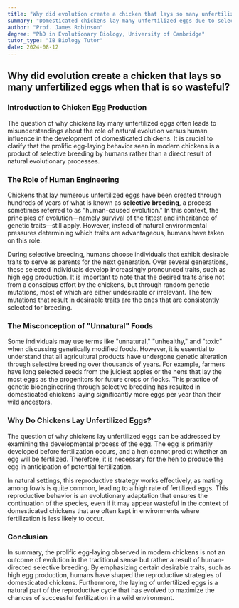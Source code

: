 ```yaml
---
title: "Why did evolution create a chicken that lays so many unfertilized eggs when that is so wasteful?"
summary: "Domesticated chickens lay many unfertilized eggs due to selective breeding by humans, not natural evolution. Humans choose chickens that lay more eggs, leading to increased egg production over generations. While unfertilized eggs are wasteful, this system worked well in the wild, where mating was common."
author: "Prof. James Robinson"
degree: "PhD in Evolutionary Biology, University of Cambridge"
tutor_type: "IB Biology Tutor"
date: 2024-08-12
---
```


## Why did evolution create a chicken that lays so many unfertilized eggs when that is so wasteful?

### Introduction to Chicken Egg Production

The question of why chickens lay many unfertilized eggs often leads to misunderstandings about the role of natural evolution versus human influence in the development of domesticated chickens. It is crucial to clarify that the prolific egg-laying behavior seen in modern chickens is a product of selective breeding by humans rather than a direct result of natural evolutionary processes.

### The Role of Human Engineering

Chickens that lay numerous unfertilized eggs have been created through hundreds of years of what is known as **selective breeding**, a process sometimes referred to as "human-caused evolution." In this context, the principles of evolution—namely survival of the fittest and inheritance of genetic traits—still apply. However, instead of natural environmental pressures determining which traits are advantageous, humans have taken on this role.

During selective breeding, humans choose individuals that exhibit desirable traits to serve as parents for the next generation. Over several generations, these selected individuals develop increasingly pronounced traits, such as high egg production. It is important to note that the desired traits arise not from a conscious effort by the chickens, but through random genetic mutations, most of which are either undesirable or irrelevant. The few mutations that result in desirable traits are the ones that are consistently selected for breeding.

### The Misconception of "Unnatural" Foods

Some individuals may use terms like "unnatural," "unhealthy," and "toxic" when discussing genetically modified foods. However, it is essential to understand that all agricultural products have undergone genetic alteration through selective breeding over thousands of years. For example, farmers have long selected seeds from the juiciest apples or the hens that lay the most eggs as the progenitors for future crops or flocks. This practice of genetic bioengineering through selective breeding has resulted in domesticated chickens laying significantly more eggs per year than their wild ancestors.

### Why Do Chickens Lay Unfertilized Eggs?

The question of why chickens lay unfertilized eggs can be addressed by examining the developmental process of the egg. The egg is primarily developed before fertilization occurs, and a hen cannot predict whether an egg will be fertilized. Therefore, it is necessary for the hen to produce the egg in anticipation of potential fertilization. 

In natural settings, this reproductive strategy works effectively, as mating among fowls is quite common, leading to a high rate of fertilized eggs. This reproductive behavior is an evolutionary adaptation that ensures the continuation of the species, even if it may appear wasteful in the context of domesticated chickens that are often kept in environments where fertilization is less likely to occur.

### Conclusion

In summary, the prolific egg-laying observed in modern chickens is not an outcome of evolution in the traditional sense but rather a result of human-directed selective breeding. By emphasizing certain desirable traits, such as high egg production, humans have shaped the reproductive strategies of domesticated chickens. Furthermore, the laying of unfertilized eggs is a natural part of the reproductive cycle that has evolved to maximize the chances of successful fertilization in a wild environment.
    